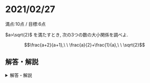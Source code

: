 # 2021/02/27

満点:10点 / 目標:6点

$a>\sqrt{2}$ を満たすとき, 次の3つの数の大小関係を調べよ.

$$\frac{a+2}{a+1},\ \ \frac{a}{2}+\frac{1}{a},\ \ \sqrt{2}$$

<div style="page-break-before:always"></div>

## 解答・解説

<details markdown="1">
<summary>解答・解説</summary>

数テロとしては初の数学IIです. だんだん出題がキツくなってきます.

大小関係を調べよ, といいますが, 結局やることは**不等式の証明**です.
実際になにか適当な数を代入してみて, 大小関係を予想したあとに, それを証明するとよいでしょう.

- 質問がありました.

    > 大小関係を予想する部分は答案に書くべきでしょうか？

- 私なりの結論としては, **必須ではないが, 書いておいた方がいい**です. 理由は以下の通り.
    - 実験から得られた予想自体が数学的に重要
    - 答案の最初にあると, 今後の見通しが立っているアピールになるので, 加点の対象になる可能性がある
    - そもそも思いついている時点で書くべし

![mathterro_20210227.jpg](https://qiita-image-store.s3.ap-northeast-1.amazonaws.com/0/559517/c75ee3a2-d37f-19b8-0744-485816ca75d7.jpeg)

</details>